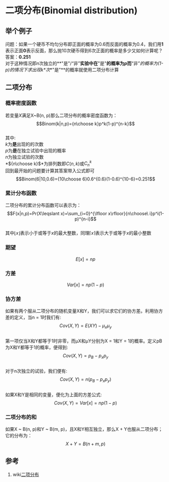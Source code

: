 # 二项分布(Binomial distribution)

## 举个例子

问题：如果一个硬币不均匀分布即正面的概率为0.6而反面的概率为0.4，我们用**1**表示正面**0**表示反面，那么抛10次硬币得到6次正面的概率是多少又如何计算呢？  
答案：**0.251**  
对于这种情况即*n*次独立的**"是"/“非”**实验中在**"是"**的概率为*p*而**“非”**的概率为*(1-p)*的情况下求出现*k*次**"是"**的概率就使用二项分布计算  


## 二项分布

### 概率密度函数  
若变量*X*满足X~B(n, p)那么二项分布的概率密度函数为：  
$$Binom(k|n,p)={n\choose k}p^k(1-p)^{n-k}$$  
其中:  
*k*为**是**出现的的次数  
*p*为**是**在独立试验中出现的概率  
*n*为独立试验的次数  
*${n\choose k}$*为排列数即$C(n, k)$或$C_n^k$  
回到最开始的问题要计算其答案带入公式即可  
$$Binom(6|10,0.6)={10\choose 6}0.6^{0.6}(1-0.6)^{10-6}=0.251$$   
### 累计分布函数  
二项分布的累计分布函数可以表示为：  
$$F(x|n,p)=Pr(X\leqslant x)=\sum_{i=0}^{\lfloor x\rfloor}{n\choose\ i}p^i(1-p)^{n-i}$$  
其中${\lfloor x\rfloor}$表示小于或等于$x$的最大整数，同理${\lceil x\rceil}$表示大于或等于$x$的最小整数  
### 期望  
$$E[x]=np$$
### 方差  
$$Var[x]=np(1-p)$$  
### 协方差  
如果有两个服从二项分布的随机变量X和Y，我们可以求它们的协方差。利用协方差的定义，当n = 1时我们有:  
$$Cov(X,Y)=E(XY)-\mu_x\mu_y$$  
第一项仅当X和Y都等于1时非零，而μX和μY分别为X = 1和Y = 1的概率。定义pB为X和Y都等于1的概率，便得到:  
$$Cov(X,Y)=p_B-p_xp_y$$  
对于n次独立的试验，我们便有:  
$$Cov(X,Y)=n(p_B-p_xp_y)$$  
如果X和Y是相同的变量，便化为上面的方差公式:  
$$Cov(X,Y)=Var[x]=np(1-p)$$  
### 二项分布的和  
如果X ~ B(n, p)和Y ~ B(m, p)，且X和Y相互独立，那么X + Y也服从二项分布；它的分布为：  
$$X+Y=B(n+m,p)$$

## 参考
1. wiki[二项分布](https://zh.wikipedia.org/wiki/%E4%BA%8C%E9%A0%85%E5%88%86%E4%BD%88)

   
